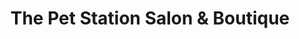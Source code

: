 ---
title: "The Pet Station Salon & Boutique"
url: /louisville/the-pet-station-salon-und-boutique/
shop: Tiersalon
---